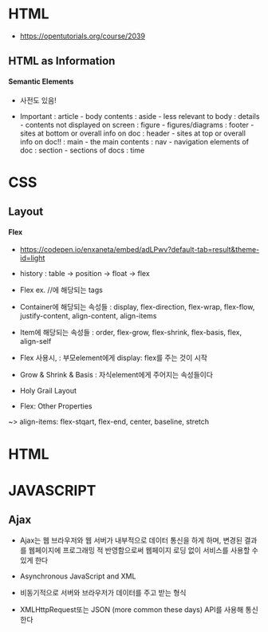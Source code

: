 # HTML
- https://opentutorials.org/course/2039

## HTML as Information
#### Semantic Elements
- 사전도 있음!

- Important
: article - body contents
: aside - less relevant to body
: details - contents not displayed on screen
: figure - figures/diagrams
: footer - sites at bottom or overall info on doc
: header - sites at top or overall info on doc!!
: main - the main contents
: nav - navigation elements of doc
: section - sections of docs
: time

# CSS
## Layout
#### Flex
- https://codepen.io/enxaneta/embed/adLPwv?default-tab=result&theme-id=light
- history
: table -> position -> float -> flex

- Flex
ex. <container> //에 해당되는 tags
        <item></item>
        <item></item>
    </container>

- Container에 해당되는 속성들
: display, flex-direction, flex-wrap, flex-flow, justify-content, align-content, align-items
- Item에 해당되는 속성들
: order, flex-grow, flex-shrink, flex-basis, flex, align-self

- Flex 사용시,
: 부모element에게 display: flex를 주는 것이 시작

- Grow & Shrink & Basis
: 자식element에게 주어지는 속성들이다


- Holy Grail Layout

- Flex: Other Properties

~> align-items: flex-stqart, flex-end, center, baseline, stretch

# HTML


# JAVASCRIPT

## Ajax
- Ajax는 웹 브라우저와 웹 서버가 내부적으로 데이터 통신을 하게 하며, 변경된 결과를 웹페이지에 프로그래밍 적 반영함으로써 웹페이지 로딩 없이 서비스를 사용할 수 있게 한다

- Asynchronous JavaScript and XML
- 비동기적으로 서버와 브라우저가 데이터를 주고 받는 형식
- XMLHttpRequest또는 JSON (more common these days) API를 사용해 통신한다

